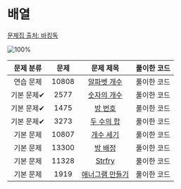 # 배열
[문제집 출처: 바킹독](https://github.com/encrypted-def/basic-algo-lecture/blob/master/workbook/0x03.md)

![100%](https://progress-bar.dev/8/?scale=8&title=progress&width=500&color=babaca&suffix=/8)

| 문제 분류 | 문제 | 문제 제목 | 풀이한 코드 |
| :--: | :--: | :--: | :--: |
| 연습 문제 | 10808 | [알파벳 개수](https://www.acmicpc.net/problem/10808) | 풀이한 코드 |
| 기본 문제✔ | 2577 | [숫자의 개수](https://www.acmicpc.net/problem/2577) | 풀이한 코드 |
| 기본 문제✔ | 1475 | [방 번호](https://www.acmicpc.net/problem/1475) | 풀이한 코드 |
| 기본 문제✔ | 3273 | [두 수의 합](https://www.acmicpc.net/problem/3273) | 풀이한 코드 |
| 기본 문제 | 10807 | [개수 세기](https://www.acmicpc.net/problem/10807) | 풀이한 코드 |
| 기본 문제 | 13300 | [방 배정](https://www.acmicpc.net/problem/13300) | 풀이한 코드 |
| 기본 문제 | 11328 | [Strfry](https://www.acmicpc.net/problem/11328) | 풀이한 코드 |
| 기본 문제 | 1919 | [애너그램 만들기](https://www.acmicpc.net/problem/1919) | 풀이한 코드 |
